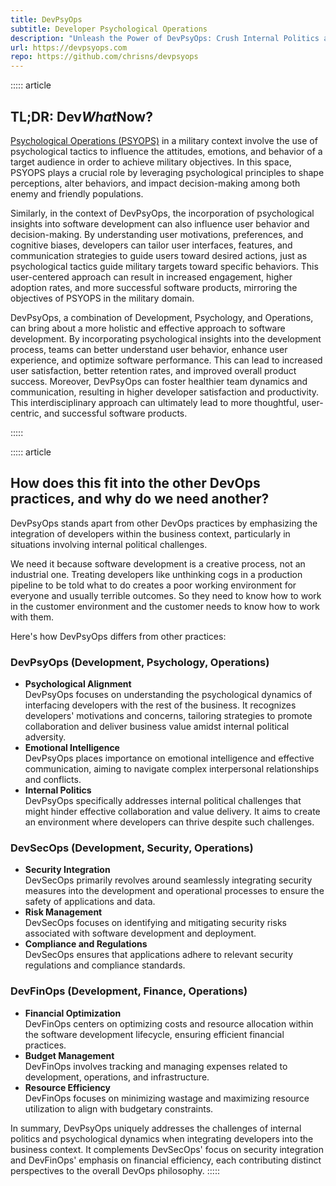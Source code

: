 ```yaml
---
title: DevPsyOps
subtitle: Developer Psychological Operations
description: "Unleash the Power of DevPsyOps: Crush Internal Politics and Boost Business Value! 🚀🧠 Learn how psychology transforms developers into business rockstars in the face of adversity. #DevPsyOps #BusinessSuccess"
url: https://devpsyops.com
repo: https://github.com/chrisns/devpsyops
---
```


::::: article

## TL;DR: Dev<em>What</em>Now?

[Psychological Operations (PSYOPS)](https://www.merriam-webster.com/dictionary/psyops) in a military context involve the use of psychological tactics to influence the attitudes, emotions, and behavior of a target audience in order to achieve military objectives. In this space, PSYOPS plays a
crucial role by leveraging psychological principles to shape perceptions, alter behaviors, and impact decision-making among both enemy and friendly populations.

Similarly, in the context of DevPsyOps, the incorporation of psychological insights into software development can also influence user behavior and decision-making. By understanding user motivations,
preferences, and cognitive biases, developers can tailor user interfaces, features, and communication strategies to guide users toward desired actions, just as psychological tactics guide military targets toward specific behaviors. This user-centered approach can result in increased engagement, higher adoption rates, and more successful software products, mirroring the objectives of PSYOPS in the military domain.

DevPsyOps, a combination of Development, Psychology, and Operations, can bring about a more holistic and effective approach to software development. By incorporating psychological insights into the
development process, teams can better understand user behavior, enhance user experience, and optimize software performance. This can lead to increased user satisfaction, better retention rates, and improved overall product success. Moreover, DevPsyOps can foster healthier team dynamics and communication, resulting in higher developer satisfaction and productivity. This interdisciplinary approach can ultimately lead to more thoughtful, user-centric, and successful software products.

:::::

::::: article

## How does this fit into the other DevOps practices, and why do we need another?

DevPsyOps stands apart from other DevOps practices by emphasizing the integration of developers within the business context, particularly in situations involving internal political challenges.

We need it because software development is a creative process, not an industrial one.
Treating developers like unthinking cogs in a production pipeline to be told what to do creates a poor working environment for everyone and usually terrible outcomes. So they need to know how to work in the customer environment and the customer needs to know how to work with them.

Here's how DevPsyOps differs from other practices:

### DevPsyOps (Development, Psychology, Operations)

- **Psychological Alignment**<br /> DevPsyOps focuses on understanding the psychological dynamics of interfacing developers with the rest of the business. It recognizes developers' motivations and concerns, tailoring strategies to promote collaboration and deliver business value amidst internal political adversity.
- **Emotional Intelligence**<br /> DevPsyOps places importance on emotional intelligence and effective communication, aiming to navigate complex interpersonal relationships and conflicts.
- **Internal Politics**<br /> DevPsyOps specifically addresses internal political challenges that might hinder effective collaboration and value delivery. It aims to create an environment where developers can thrive despite such challenges.

### DevSecOps (Development, Security, Operations)

- **Security Integration**<br /> DevSecOps primarily revolves around seamlessly integrating security
  measures into the development and operational processes to ensure the safety of applications and data.
- **Risk Management**<br /> DevSecOps focuses on identifying and mitigating security risks associated with software development and deployment.
- **Compliance and Regulations**<br /> DevSecOps ensures that applications adhere to relevant security regulations and compliance standards.

### DevFinOps (Development, Finance, Operations)

- **Financial Optimization**<br />DevFinOps centers on optimizing costs and resource allocation within the software development lifecycle, ensuring efficient financial practices.
- **Budget Management**<br />DevFinOps involves tracking and managing expenses related to development, operations, and infrastructure.
- **Resource Efficiency**<br />DevFinOps focuses on minimizing wastage and maximizing resource utilization to align with budgetary constraints.

In summary, DevPsyOps uniquely addresses the challenges of internal politics and psychological dynamics when integrating developers into the business context. It complements DevSecOps' focus on security integration and DevFinOps' emphasis on financial efficiency, each contributing distinct perspectives to the overall DevOps philosophy.
:::::
